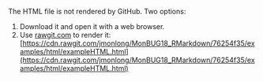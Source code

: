 The HTML file is not rendered by GitHub. 
Two options:

1. Download it and open it with a web browser.
1. Use [rawgit.com](https://rawgit.com/) to render it: [https://cdn.rawgit.com/jmonlong/MonBUG18_RMarkdown/76254f35/examples/html/exampleHTML.html](https://cdn.rawgit.com/jmonlong/MonBUG18_RMarkdown/76254f35/examples/html/exampleHTML.html)
